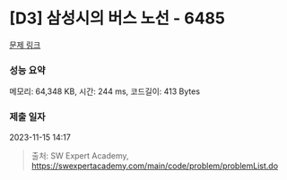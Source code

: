 # [D3] 삼성시의 버스 노선 - 6485 

[문제 링크](https://swexpertacademy.com/main/code/problem/problemDetail.do?contestProbId=AWczm7QaACgDFAWn) 

### 성능 요약

메모리: 64,348 KB, 시간: 244 ms, 코드길이: 413 Bytes

### 제출 일자

2023-11-15 14:17



> 출처: SW Expert Academy, https://swexpertacademy.com/main/code/problem/problemList.do